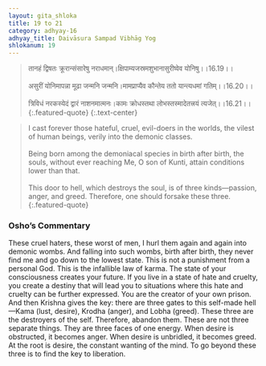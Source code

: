 ```yaml
---
layout: gita_shloka
title: 19 to 21
category: adhyay-16
adhyay_title: Daivāsura Sampad Vibhāg Yog
shlokanum: 19
---
```


> तानहं द्विषतः क्रूरान्संसारेषु नराधमान्।क्षिपाम्यजस्रमशुभानासुरीष्वेव योनिषु।।16.19।।<br><br>असुरीं योनिमापन्ना मूढा जन्मनि जन्मनि।मामप्राप्यैव कौन्तेय ततो यान्त्यधमां गतिम्।।16.20।।<br><br>त्रिविधं नरकस्येदं द्वारं नाशनमात्मनः।कामः क्रोधस्तथा लोभस्तस्मादेतत्त्रयं त्यजेत्।।16.21।।
{:.featured-quote}
{:.text-center}

> I cast forever those hateful, cruel, evil-doers in the worlds, the vilest of human beings, verily into the demonic classes.<br><br>Being born among the demoniacal species in birth after birth, the souls, without ever reaching Me, O son of Kunti, attain conditions lower than that.<br><br>This door to hell, which destroys the soul, is of three kinds—passion, anger, and greed. Therefore, one should forsake these three.
{:.featured-quote}

### Osho’s Commentary
These cruel haters, these worst of men, I hurl them again and again into demonic wombs. And falling into such wombs, birth after birth, they never find me and go down to the lowest state.
This is not a punishment from a personal God. This is the infallible law of karma. The state of your consciousness creates your future. If you live in a state of hate and cruelty, you create a destiny that will lead you to situations where this hate and cruelty can be further expressed. You are the creator of your own prison.
And then Krishna gives the key: there are three gates to this self-made hell—Kama (lust, desire), Krodha (anger), and Lobha (greed). These three are the destroyers of the self. Therefore, abandon them.
These are not three separate things. They are three faces of one energy. When desire is obstructed, it becomes anger. When desire is unbridled, it becomes greed. At the root is desire, the constant wanting of the mind. To go beyond these three is to find the key to liberation.
